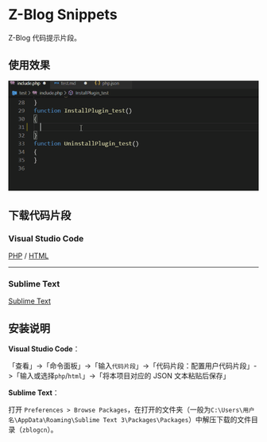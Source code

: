 # Z-Blog Snippets

Z-Blog 代码提示片段。

<!--

wdssmq/snippets: Z-Blog 编辑器代码提示片段
https://github.com/wdssmq/snippets

-->

## 使用效果

![image](files/demo-vscode.gif)

## 下载代码片段

### Visual Studio Code

[PHP](https://raw.githubusercontent.com/wdssmq/snippets/master/vscode/zblogcn/php.json "PHP代码片段") / [HTML](https://raw.githubusercontent.com/wdssmq/snippets/master/vscode/zblogcn/html.json "HTML代码片段")

-----

### Sublime Text

[Sublime Text](https://github.com/zblogcn/snippets/releases/download/Sublime_V0.1/zblogcn.zip)

## 安装说明

**Visual Studio Code**：

「查看」->「命令面板」->「输入`代码片段`」->「代码片段：配置用户代码片段」->「输入或选择`php`/`html`」->「将本项目对应的 JSON 文本粘贴后保存」

**Sublime Text**：

打开 `Preferences > Browse Packages`，在打开的文件夹（一般为`C:\Users\用户名\AppData\Roaming\Sublime Text 3\Packages\Packages`）中解压下载的文件目录（`zblogcn`）。

